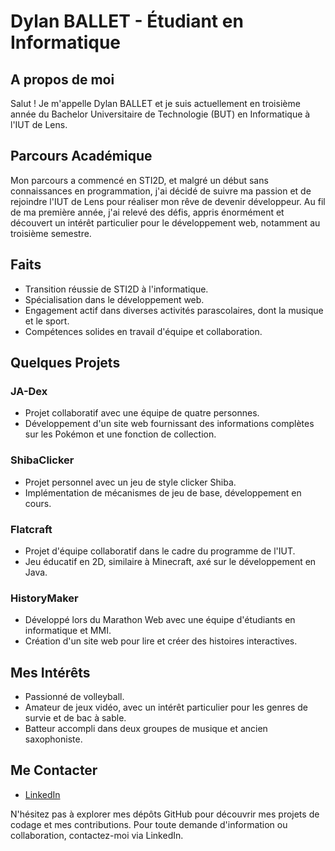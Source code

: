 # Dylan BALLET - Étudiant en Informatique

## A propos de moi

Salut ! Je m'appelle Dylan BALLET et je suis actuellement en troisième année du Bachelor Universitaire de Technologie (BUT) en Informatique à l'IUT de Lens.

## Parcours Académique

Mon parcours a commencé en STI2D, et malgré un début sans connaissances en programmation, j'ai décidé de suivre ma passion et de rejoindre l'IUT de Lens pour réaliser mon rêve de devenir développeur. Au fil de ma première année, j'ai relevé des défis, appris énormément et découvert un intérêt particulier pour le développement web, notamment au troisième semestre.

## Faits

- Transition réussie de STI2D à l'informatique.
- Spécialisation dans le développement web.
- Engagement actif dans diverses activités parascolaires, dont la musique et le sport.
- Compétences solides en travail d'équipe et collaboration.

## Quelques Projets

### JA-Dex

- Projet collaboratif avec une équipe de quatre personnes.
- Développement d'un site web fournissant des informations complètes sur les Pokémon et une fonction de collection.

### ShibaClicker

- Projet personnel avec un jeu de style clicker Shiba.
- Implémentation de mécanismes de jeu de base, développement en cours.

### Flatcraft

- Projet d'équipe collaboratif dans le cadre du programme de l'IUT.
- Jeu éducatif en 2D, similaire à Minecraft, axé sur le développement en Java.

### HistoryMaker

- Développé lors du Marathon Web avec une équipe d'étudiants en informatique et MMI.
- Création d'un site web pour lire et créer des histoires interactives.

## Mes Intérêts

- Passionné de volleyball.
- Amateur de jeux vidéo, avec un intérêt particulier pour les genres de survie et de bac à sable.
- Batteur accompli dans deux groupes de musique et ancien saxophoniste.

## Me Contacter

- [LinkedIn](https://www.linkedin.com/in/dylan-ballet/)

N'hésitez pas à explorer mes dépôts GitHub pour découvrir mes projets de codage et mes contributions. Pour toute demande d'information ou collaboration, contactez-moi via LinkedIn.
